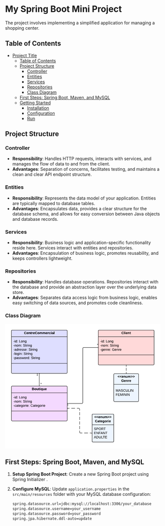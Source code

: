 # My Spring Boot Mini Project

The project involves implementing a simplified application for managing a shopping center.

## Table of Contents

- [Project Title](#my-spring-boot-mini-project)
  - [Table of Contents](#table-of-contents)
  - [Project Structure](#project-structure)
    - [Controller](#controller)
    - [Entities](#entities)
    - [Services](#services)
    - [Repositories](#repositories)
    - [Class Diagram](#class-diagram)
  - [First Steps: Spring Boot, Maven, and MySQL](#first-steps-spring-boot-maven-and-mysql)
  - [Getting Started](#getting-started)
    - [Installation](#installation)
    - [Configuration](#configuration)
    - [Run](#run)
  


## Project Structure

### Controller

- **Responsibility**: Handles HTTP requests, interacts with services, and manages the flow of data to and from the client.
- **Advantages**: Separation of concerns, facilitates testing, and maintains a clean and clear API endpoint structure.

### Entities

- **Responsibility**: Represents the data model of your application. Entities are typically mapped to database tables.
- **Advantages**: Encapsulates data, provides a clear structure for the database schema, and allows for easy conversion between Java objects and database records.

### Services

- **Responsibility**: Business logic and application-specific functionality reside here. Services interact with entities and repositories.
- **Advantages**: Encapsulation of business logic, promotes reusability, and keeps controllers lightweight.

### Repositories

- **Responsibility**: Handles database operations. Repositories interact with the database and provide an abstraction layer over the underlying data store.
- **Advantages**: Separates data access logic from business logic, enables easy switching of data sources, and promotes code cleanliness.

### Class Diagram

![Class Diagram](https://github.com/nesrine-snoussi/Centre-Commercial/blob/master/Class%20diagram.png)

## First Steps: Spring Boot, Maven, and MySQL

1. **Setup Spring Boot Project**: Create a new Spring Boot project using Spring Initializer .

2. **Configure MySQL**: Update `application.properties` in the `src/main/resources` folder with your MySQL database configuration:

   ```properties
   spring.datasource.url=jdbc:mysql://localhost:3306/your_database
   spring.datasource.username=your_username
   spring.datasource.password=your_password
   spring.jpa.hibernate.ddl-auto=update
